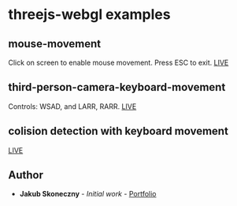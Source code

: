 # threejs-webgl examples

## mouse-movement
Click on screen to enable mouse movement. Press ESC to exit.
[LIVE](https://skona27.github.io/threejs-webgl-intro/mouse-movement/)

## third-person-camera-keyboard-movement
Controls: WSAD, and LARR, RARR.
[LIVE](https://skona27.github.io/threejs-webgl-intro/third-person-cam-keyboard-movement/index.html)

## colision detection with keyboard movement
[LIVE](https://skona27.github.io/threejs-webgl-intro/collision-detection/index.html)


## Author
* **Jakub Skoneczny** - *Initial work* - [Portfolio](https://jskoneczny.pl)
